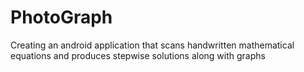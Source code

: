 # PhotoGraph

Creating an android application that scans handwritten mathematical equations and produces stepwise solutions along with graphs
